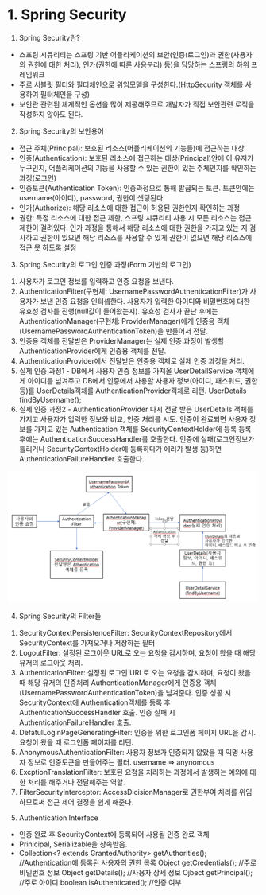 # 1. Spring Security
1. Spring Security란?
- 스프링 시큐리티는 스프링 기반 어플리케이션의 보안(인증(로그인)과 권한(사용자의 권한에 대한 처리), 인가(권한에 따른 사용분리) 등)을 담당하는 스프링의 하위 프레임워크
- 주로 서블릿 필터와 필터체인으로 위임모델을 구성한다.(HttpSecurity 객체를 사용하여 필터체인을 구성)
- 보안관 관련된 체계적인 옵션을 많이 제공해주므로 개발자가 직접 보안관련 로직을 작성하지 않아도 된다.
2. Spring Security의 보안용어
- 접근 주체(Principal): 보호된 리소스(어플리케이션의 기능들)에 접근하는 대상
- 인증(Authentication): 보호된 리소스에 접근하는 대상(Principal)안에 이 유저가 누구인지, 어플리케이션의 기능을 사용할 수 있는 권한이 있는 주체인지를 확인하는 과정(로그인) 
- 인증토큰(Authentication Token): 인증과정으로 통해 발급되는 토큰. 토큰안에는 username(아이디), password, 권한이 셋팅된다.
- 인가(Authorize): 해당 리소스에 대한 접근이 허용된 권한인지 확인하는 과정
- 권한: 특정 리소스에 대한 접근 제한, 스프링 시큐리티 사용 시 모든 리소스는 접근 제한이 걸려있다. 인가 과정을 통해서
해당 리소스에 대한 권한을 가지고 있는 지 검사하고 권한이 있으면 해당 리소스를 사용할 수 있게 권한이 없으면 해당 리소스에
접근 못 하도록 설정
3. Spring Security의 로그인 인증 과정(Form 기반의 로그인)
  1) 사용자가 로그인 정보를 입력하고 인증 요청을 보낸다.
  2) AuthenticationFilter(구현체: UsernamePasswordAuthenticationFilter)가 사용자가 보낸 인증 요청을 인터셉한다.
     사용자가 입력한 아이디와 비밀번호에 대한 유효성 검사를 진행(null값이 들어왔는지). 유효성 검사가 끝난 후에는 
     AuthenticationManager(구현체: ProviderManager)에게 인증용 객체(UsernamePasswordAuthenticationToken)을 만들어서
     전달.
  3) 인증용 객체를 전달받은 ProviderManager는 실제 인증 과정이 발생할 AuthenticationProvider에게 인증용 객체를 전달.
  4) AuthenticationProvider에서 전달받은 인증용 객체로 실제 인증 과정을 처리.
  5) 실제 인증 과정1 - DB에서 사용자 인증 정보를 가져올 UserDetailService 객체에게 아이디를 넘겨주고 DB에서 인증에서 
                      사용할 사용자 정보(아이디, 패스워드, 권한 등)를 UserDetails객체를 AuthenticationProvider객체로
                      리턴.
                      UserDetails findByUsername();
  6) 실제 인증 과정2 - AuthenticationProvider 다시 전달 받은 UserDetails 객체를 가지고 사용자가 입력한 정보와 비교, 
                      인증 처리를 시도.
                      인증이 완료되면 사용자 정보를 가지고 있는 Authentication 객체를 SecurityContextHolder에 등록
                      등록 후에는 AuthenticationSuccessHandler를 호출한다.
                      인증에 실패(로그인정보가 틀리거나 SecurityContextHolder에 등록하다가 에러가 발생 등)하면 AuthenticationFailureHandler 호출한다.
<p style="text-align: center;"><img src="images/Security 인증 처리 과정.PNG"></p>

4. Spring Security의 Filter들
  1) SecurityContextPersistenceFilter: SecurityContextRepository에서 SecurityContext를 가져오거나 저장하는 필터
  2) LogoutFilter: 설정된 로그아웃 URL로 오는 요청을 감시하며, 요청이 왔을 때 해당 유저의 로그아웃 처리.
  3) AuthenticationFilter: 설정된 로그인 URL로 오는 요청을 감시하며, 요청이 왔을 때 해당 유저의 인증처리
                           AuthenticationManager에게 인증용 객체(UsernamePasswordAuthenticationToken)을 넘겨준다.
                           인증 성공 시 SecurityContext에 Authentication객체를 등록 후 AuthenticationSuccessHandler
                           호출.
                           인증 실패 시 AuthenticationFailureHandler 호출.
  4) DefatulLoginPageGeneratingFilter: 인증을 위한 로그인폼 페이지 URL을 감시. 요청이 왔을 때 로그인폼 페이지를 리턴.
  5) AnonymousAuthenticationFilter: 사용자 정보가 인증되지 않았을 때 익명 사용자 정보로 인증토큰을 만들어주는 필터.
                                    username => anynomous
  6) ExcptionTranslationFilter: 보호된 요청을 처리하는 과정에서 발생하는 예외에 대한 처리를 해주거나 전달해주는 역할.
  7) FilterSecurityInterceptor: AccessDicisionManager로 권한부여 처리를 위임하므로써 접근 제어 결정을 쉽게 해준다.

5. Authentication Interface
- 인증 완료 후 SecurityContext에 등록되어 사용될 인증 완료 객체
- Prinicipal, Serializable을 상속받음.
- Collection<? extends GrantedAuthority> getAuthorities(); //Authentication에 등록된 사용자의 권한 목록
  Object getCredentials(); //주로 비밀번호 정보
  Object getDetails(); //사용자 상세 정보
  Ojbect getPrincipal(); //주로 아이디
  boolean isAuthenticated(); //인증 여부
